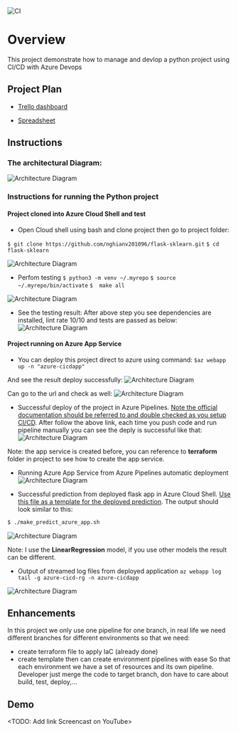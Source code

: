 ![CI](https://github.com/nghianv201096/flask-sklearn/workflows/CI-For-Flask-Sklearn/badge.svg)

# Overview
This project demonstrate how to manage and devlop a python project using CI/CD with Azure Devops

## Project Plan
* [Trello dashboard](https://trello.com/invite/b/LjM02f9V/ATTIc3ae49bf99e261765976ec7261453b1e9AAD8CCF/devops-cicd)

* [Spreadsheet](https://docs.google.com/spreadsheets/d/13dpzdWq9o4rJQGc9_PalnsjQQR-BhnE6FWobD3n_l38/edit?usp=sharing)

## Instructions

### The architectural Diagram:
![Architecture Diagram](./images/Doc_ArchitecturalDiagram.png )

### Instructions for running the Python project
#### Project cloned into Azure Cloud Shell and test
* Open Cloud shell using bash and clone project then go to project folder:

`$ git clone https://github.com/nghianv201096/flask-sklearn.git`
`$ cd flask-sklearn`

![Architecture Diagram](./images/CI_CloneProject.png )

* Perfom testing 
`$ python3 -m venv ~/.myrepo`
`$ source ~/.myrepo/bin/activate`
`$  make all`

![Architecture Diagram](./images/CI_TestProject.png )

* See the testing result:
After above step you see dependencies are installed, lint rate 10/10 and tests are passed as below:
![Architecture Diagram](./images/CI_TestRunResult.png )
#### Project running on Azure App Service

* You can deploy this project direct to azure using command:
`$az webapp up -n "azure-cicdapp"`

And see the result deploy successfully:
![Architecture Diagram](./images/CI_DeployApp.png )

Can go to the url and check as well:
![Architecture Diagram](./images/CI_UpSuccessful.png )

* Successful deploy of the project in Azure Pipelines.  [Note the official documentation should be referred to and double checked as you setup CI/CD](https://docs.microsoft.com/en-us/azure/devops/pipelines/ecosystems/python-webapp?view=azure-devops).
After follow the above link, each time you push code and run pipeline manually you can see the deply is successful like that:
![Architecture Diagram](./images/CD_AzurePipelineRunSuccessfully.png)

Note: the app service is created before, you can reference to **terraform** folder in project to see how to create the app service.

* Running Azure App Service from Azure Pipelines automatic deployment
![Architecture Diagram](./images/CD_AzureAppService.png)

* Successful prediction from deployed flask app in Azure Cloud Shell.  [Use this file as a template for the deployed prediction](https://github.com/udacity/nd082-Azure-Cloud-DevOps-Starter-Code/blob/master/C2-AgileDevelopmentwithAzure/project/starter_files/flask-sklearn/make_predict_azure_app.sh).
The output should look similar to this:

```bash
$ ./make_predict_azure_app.sh
```
![Architecture Diagram](./images/CD_MakePrediction.png)

Note: I use the **LinearRegression** model, if you use other models the result can be different.

* Output of streamed log files from deployed application
`az webapp log tail -g azure-cicd-rg -n azure-cicdapp`

![Architecture Diagram](./images/CD_DeployLog.png)

## Enhancements

In this project we only use one pipeline for one branch, in real life we need different branches for different environments so that we need:
* create terraform file to apply IaC (already done)
* create template then can create environment pipelines with ease
So that each environment we have a set of resources and its own pipeline. Developer just merge the code to target branch, don have to care about build, test, deploy,...

## Demo 

<TODO: Add link Screencast on YouTube>



